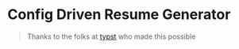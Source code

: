 # Config Driven Resume Generator

> Thanks to the folks at [typst](https://typst.app/) who made this possible